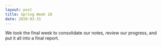 ```yaml
---
layout: post
title: Spring Week 10
date: 2020-03-31
---
```

We took the final week to consolidate our notes, review our progress, and put it all into a final report.
